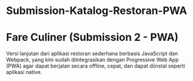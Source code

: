 ﻿# Submission-Katalog-Restoran-PWA

# Fare Culiner (Submission 2 - PWA)

Versi lanjutan dari aplikasi restoran sederhana berbasis JavaScript dan Webpack, yang kini sudah diintegrasikan dengan Progressive Web App (PWA) agar dapat berjalan secara offline, cepat, dan dapat diinstal seperti aplikasi native.
